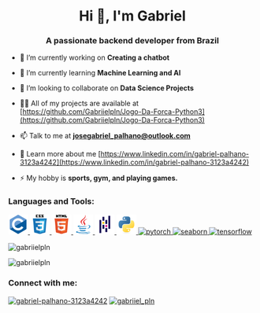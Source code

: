 <h1 align="center">Hi 👋, I'm Gabriel</h1>
<h3 align="center">A passionate backend developer from Brazil</h3>



- 🔭 I’m currently working on **Creating a chatbot**

- 🌱 I’m currently learning **Machine Learning and AI**

- 👯 I’m looking to collaborate on **Data Science Projects**

- 👨‍💻 All of my projects are available at [https://github.com/Gabriielpln/Jogo-Da-Forca-Python3](https://github.com/Gabriielpln/Jogo-Da-Forca-Python3)

- 📫 Talk to me at **josegabriel_palhano@outlook.com**

- 📄 Learn more about me [https://www.linkedin.com/in/gabriel-palhano-3123a4242](https://www.linkedin.com/in/gabriel-palhano-3123a4242)

- ⚡ My hobby is **sports, gym, and playing games.**


<h3 align="left">Languages and Tools:</h3>
<p align="left"> <a href="https://www.cprogramming.com/" target="_blank" rel="noreferrer"> <img src="https://raw.githubusercontent.com/devicons/devicon/master/icons/c/c-original.svg" alt="c" width="40" height="40"/> </a> <a href="https://www.w3schools.com/css/" target="_blank" rel="noreferrer"> <img src="https://raw.githubusercontent.com/devicons/devicon/master/icons/css3/css3-original-wordmark.svg" alt="css3" width="40" height="40"/> </a> <a href="https://www.w3.org/html/" target="_blank" rel="noreferrer"> <img src="https://raw.githubusercontent.com/devicons/devicon/master/icons/html5/html5-original-wordmark.svg" alt="html5" width="40" height="40"/> </a> <a href="https://www.java.com" target="_blank" rel="noreferrer"> <img src="https://raw.githubusercontent.com/devicons/devicon/master/icons/java/java-original.svg" alt="java" width="40" height="40"/> </a> <a href="https://pandas.pydata.org/" target="_blank" rel="noreferrer"> <img src="https://raw.githubusercontent.com/devicons/devicon/2ae2a900d2f041da66e950e4d48052658d850630/icons/pandas/pandas-original.svg" alt="pandas" width="40" height="40"/> </a> <a href="https://www.python.org" target="_blank" rel="noreferrer"> <img src="https://raw.githubusercontent.com/devicons/devicon/master/icons/python/python-original.svg" alt="python" width="40" height="40"/> </a> <a href="https://pytorch.org/" target="_blank" rel="noreferrer"> <img src="https://www.vectorlogo.zone/logos/pytorch/pytorch-icon.svg" alt="pytorch" width="40" height="40"/> </a> <a href="https://seaborn.pydata.org/" target="_blank" rel="noreferrer"> <img src="https://seaborn.pydata.org/_images/logo-mark-lightbg.svg" alt="seaborn" width="40" height="40"/> </a> <a href="https://www.tensorflow.org" target="_blank" rel="noreferrer"> <img src="https://www.vectorlogo.zone/logos/tensorflow/tensorflow-icon.svg" alt="tensorflow" width="40" height="40"/> </a> </p>



<p><img align="center" src="https://github-readme-streak-stats.herokuapp.com/?user=gabriielpln&" alt="gabriielpln" /></p>


<p align="left"> <img src="https://komarev.com/ghpvc/?username=gabriielpln&label=Profile%20views&color=0e75b6&style=flat" alt="gabriielpln" /> </p>


<h3 align="left">Connect with me:</h3>
<p align="left">
<a href="https://linkedin.com/in/gabriel-palhano-3123a4242" target="blank"><img align="center" src="https://raw.githubusercontent.com/rahuldkjain/github-profile-readme-generator/master/src/images/icons/Social/linked-in-alt.svg" alt="gabriel-palhano-3123a4242" height="30" width="40" /></a>
<a href="https://instagram.com/gabriiel_pln" target="blank"><img align="center" src="https://raw.githubusercontent.com/rahuldkjain/github-profile-readme-generator/master/src/images/icons/Social/instagram.svg" alt="gabriiel_pln" height="30" width="40" /></a>
</p>
<!--
**Gabriielpln/Gabriielpln** is a ✨ _special_ ✨ repository because its `README.md` (this file) appears on your GitHub profile.

Here are some ideas to get you started:

- 🔭 I’m currently working on ...
- 🌱 I’m currently learning ...
- 👯 I’m looking to collaborate on ...
- 🤔 I’m looking for help with ...
- 💬 Ask me about ...
- 📫 How to reach me: ...
- 😄 Pronouns: ...
- ⚡ Fun fact: ...
-->
